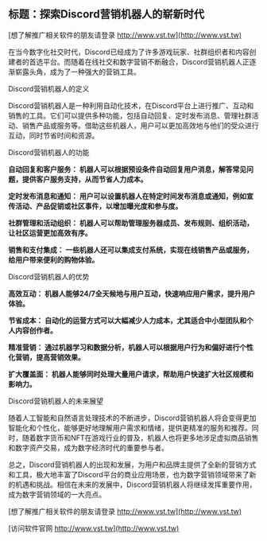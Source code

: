 ## **标题：探索Discord营销机器人的崭新时代**

[想了解推广相关软件的朋友请登录 http://www.vst.tw](http://www.vst.tw)

在当今数字化社交时代，Discord已经成为了许多游戏玩家、社群组织者和内容创建者的首选平台。而随着在线社交和数字营销不断融合，Discord营销机器人正逐渐崭露头角，成为了一种强大的营销工具。

Discord营销机器人的定义

Discord营销机器人是一种利用自动化技术，在Discord平台上进行推广、互动和销售的工具。它们可以提供多种功能，包括自动回复、定时发布消息、管理社群活动、销售产品或服务等。借助这些机器人，用户可以更加高效地与他们的受众进行互动，同时节省时间和资源。

Discord营销机器人的功能

**自动回复和客户服务： 机器人可以根据预设条件自动回复用户消息，解答常见问题，提供客户服务支持，从而节省人力成本。**

**定时发布消息和通知： 用户可以设置机器人在特定时间发布消息或通知，例如宣传活动、产品促销或社区事件，以增加曝光度和参与度。**

**社群管理和活动组织： 机器人可以帮助管理服务器成员、发布规则、组织活动，让社区运营更加高效有序。**

**销售和支付集成： 一些机器人还可以集成支付系统，实现在线销售产品或服务，给用户带来便利的购物体验。**

Discord营销机器人的优势

**高效互动： 机器人能够24/7全天候地与用户互动，快速响应用户需求，提升用户体验。**

**节省成本： 自动化的运营方式可以大幅减少人力成本，尤其适合中小型团队和个人内容创作者。**

**精准营销： 通过机器学习和数据分析，机器人可以根据用户行为和偏好进行个性化营销，提高营销效果。**

**扩大覆盖面： 机器人能够同时处理大量用户请求，帮助用户快速扩大社区规模和影响力。**

Discord营销机器人的未来展望

随着人工智能和自然语言处理技术的不断进步，Discord营销机器人将会变得更加智能化和个性化，能够更好地理解用户需求和情绪，提供更精准的服务和推荐。同时，随着数字货币和NFT在游戏行业的普及，机器人也将更多地涉足虚拟商品销售和数字资产交易，成为数字经济时代的重要参与者。

总之，Discord营销机器人的出现和发展，为用户和品牌主提供了全新的营销方式和工具，极大地丰富了Discord平台的商业应用场景，也为数字营销领域带来了新的机遇和挑战。相信在未来的发展中，Discord营销机器人将继续发挥重要作用，成为数字营销领域的一大亮点。

[想了解推广相关软件的朋友请登录 http://www.vst.tw](http://www.vst.tw)


[访问软件官网 http://www.vst.tw](http://www.vst.tw)
